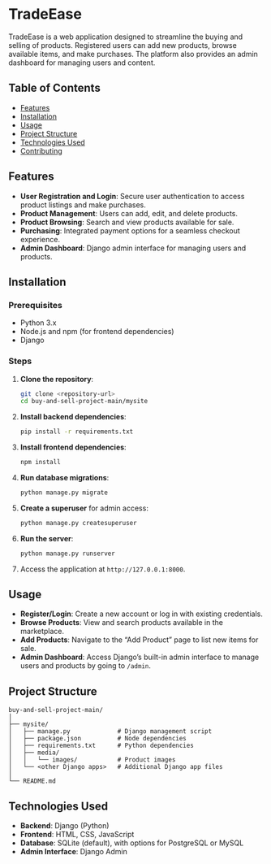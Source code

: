 # TradeEase

TradeEase is a web application designed to streamline the buying and selling of products. Registered users can add new products, browse available items, and make purchases. The platform also provides an admin dashboard for managing users and content.

## Table of Contents

- [Features](#features)
- [Installation](#installation)
- [Usage](#usage)
- [Project Structure](#project-structure)
- [Technologies Used](#technologies-used)
- [Contributing](#contributing)

## Features

- **User Registration and Login**: Secure user authentication to access product listings and make purchases.
- **Product Management**: Users can add, edit, and delete products.
- **Product Browsing**: Search and view products available for sale.
- **Purchasing**: Integrated payment options for a seamless checkout experience.
- **Admin Dashboard**: Django admin interface for managing users and products.

## Installation

### Prerequisites

- Python 3.x
- Node.js and npm (for frontend dependencies)
- Django

### Steps

1. **Clone the repository**:
   ```bash
   git clone <repository-url>
   cd buy-and-sell-project-main/mysite
   ```

2. **Install backend dependencies**:
   ```bash
   pip install -r requirements.txt
   ```

3. **Install frontend dependencies**:
   ```bash
   npm install
   ```

4. **Run database migrations**:
   ```bash
   python manage.py migrate
   ```

5. **Create a superuser** for admin access:
   ```bash
   python manage.py createsuperuser
   ```

6. **Run the server**:
   ```bash
   python manage.py runserver
   ```

7. Access the application at `http://127.0.0.1:8000`.

## Usage

- **Register/Login**: Create a new account or log in with existing credentials.
- **Browse Products**: View and search products available in the marketplace.
- **Add Products**: Navigate to the “Add Product” page to list new items for sale.
- **Admin Dashboard**: Access Django’s built-in admin interface to manage users and products by going to `/admin`.

## Project Structure

```
buy-and-sell-project-main/
│
├── mysite/
│   ├── manage.py             # Django management script
│   ├── package.json          # Node dependencies
│   ├── requirements.txt      # Python dependencies
│   ├── media/
│   │   └── images/           # Product images
│   └── <other Django apps>   # Additional Django app files
│
└── README.md
```

## Technologies Used

- **Backend**: Django (Python)
- **Frontend**: HTML, CSS, JavaScript
- **Database**: SQLite (default), with options for PostgreSQL or MySQL
- **Admin Interface**: Django Admin

